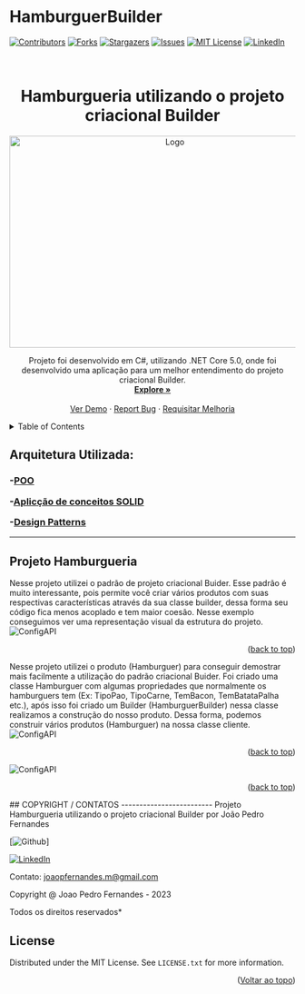 # HamburguerBuilder

<div id="top"></div>
<!--
*** Thanks for checking out the Best-README-Template. If you have a suggestion
*** that would make this better, please fork the repo and create a pull request
*** or simply open an issue with the tag "enhancement".
*** Don't forget to give the project a star!
*** Thanks again! Now go create something AMAZING! :D
-->



<!-- PROJECT SHIELDS -->
<!--
*** I'm using markdown "reference style" links for readability.
*** Reference links are enclosed in brackets [ ] instead of parentheses ( ).
*** See the bottom of this document for the declaration of the reference variables
*** for contributors-url, forks-url, etc. This is an optional, concise syntax you may use.
*** https://www.markdownguide.org/basic-syntax/#reference-style-links
-->
[![Contributors][contributors-shield]][contributors-url]
[![Forks][forks-shield]][forks-url]
[![Stargazers][stars-shield]][stars-url]
[![Issues][issues-shield]][issues-url]
[![MIT License][license-shield]][license-url]
[![LinkedIn][linkedin-shield]][linkedin-url]



<!-- PROJECT LOGO -->
<br />
<div align="center">
  
  # Hamburgueria utilizando o projeto criacional Builder
  
  <a href="https://github.com/joaop25/HamburguerBuilder">
    <img src="https://github.com/joaop25/HamburguerBuilder/tree/main/HamburguerBuilder/Hamburguer.png" alt="Logo" width="567" height="373">
  </a>



  <p align="center">
  Projeto foi desenvolvido em C#, utilizando .NET Core 5.0, onde foi desenvolvido uma aplicação para um melhor entendimento do projeto criacional Builder.
    <br />
    <a href="https://github.com/joaop25/HamburguerBuilder"><strong>Explore »</strong></a>
    <br />
    <br />
    <a href="https://github.com/joaop25/HamburguerBuilder">Ver Demo</a>
    ·
    <a href="https://github.com/joaop25/HamburguerBuilder/issues">Report Bug</a>
    ·
    <a href="https://github.com/joaop25/HamburguerBuilder/issues">Requisitar Melhoria</a>
  </p>
</div>



<!-- TABLE OF CONTENTS -->
<details>
  <summary>Table of Contents</summary>
  <ol>
    <li>
      <a href="#about-the-project">Sobre o projeto</a>
      <ul>
        <li><a href="#built-with">Liguagens utilizadas</a></li>
      </ul>
    </li>
    <li>
      <a href="#getting-started">Getting Started</a>
      <ul>
        <li><a href="#prerequisites">Prerequisites</a></li>
        <li><a href="#installation">Installation</a></li>
      </ul>
    </li>
    <li><a href="#usage">Usage</a></li>
    <li><a href="#roadmap">Roadmap</a></li>
    <li><a href="#contributing">Contributing</a></li>
    <li><a href="#license">License</a></li>
    <li><a href="#contact">Contact</a></li>
    <li><a href="#acknowledgments">Acknowledgments</a></li>
  </ol>
</details>


 
 <h2>Arquitetura Utilizada:</h2>
 
<h3>
 
 -[POO]()
 
 -[Aplicção de conceitos SOLID]()
 
 -[Design Patterns]()
 
--------------------------------------------

## Projeto Hamburgueria

Nesse projeto utilizei o padrão de projeto criacional Buider. Esse padrão é muito interessante, pois permite você criar vários produtos com suas respectivas características  através da sua classe builder, dessa forma seu código fica menos acoplado e tem maior coesão.
Nesse exemplo conseguimos ver uma representação visual da estrutura do projeto. 
 <img src="https://github.com/joaop25/HamburguerBuilder/tree/main/HamburguerBuilder/RepresentacaoProjeto.png" alt="ConfigAPI">


<p align="right">(<a href="#top">back to top</a>)</p>
Nesse projeto utilizei o produto (Hamburguer) para conseguir demostrar mais facilmente a utilização do padrão criacional Buider. Foi criado uma classe Hamburguer com algumas propriedades que normalmente os hamburguers tem (Ex: TipoPao, TipoCarne, TemBacon, TemBatataPalha etc.), após isso foi criado um Builder (HamburguerBuilder) nessa classe realizamos a construção do nosso produto. Dessa forma, podemos construir vários produtos (Hamburguer) na nossa classe cliente.
 <img src="https://github.com/joaop25/HamburguerBuilder/tree/main/HamburguerBuilder/ClasseBuilder.png" alt="ConfigAPI">


<p align="right">(<a href="#top">back to top</a>)</p>
<img src="https://github.com/joaop25/HamburguerBuilder/tree/main/HamburguerBuilder/OutPut.png" alt="ConfigAPI">


<p align="right">(<a href="#top">back to top</a>)</p>
## COPYRIGHT / CONTATOS
-------------------------
Projeto Hamburgueria utilizando o projeto criacional Builder por João Pedro Fernandes

[![Github][github-shield]]

[![LinkedIn][linkedin-shield]][linkedin-url]

Contato: joaopfernandes.m@gmail.com 

Copyright @ Joao Pedro Fernandes - 2023

Todos os direitos reservados*

## License

Distributed under the MIT License. See `LICENSE.txt` for more information.



<!-- USAGE EXAMPLES 
## Usage

Use this space to show useful examples of how a project can be used. Additional screenshots, code examples and demos work well in this space. You may also link to more resources.-->

<p align="right">(<a href="#top">Voltar ao topo</a>)</p>



<!-- ROADMAP 
## Roadmap

See the [open issues](https://github.com/joaop25/HamburguerBuilder/tree/main/HamburguerBuilder/issues) for a full list of proposed features (and known issues).



<!-- CONTRIBUTING 
## Contributing

Contributions are what make the open source community such an amazing place to learn, inspire, and create. Any contributions you make are **greatly appreciated**.

If you have a suggestion that would make this better, please fork the repo and create a pull request. You can also simply open an issue with the tag "enhancement".
Don't forget to give the project a star! Thanks again!

1. Fork the Project
2. Create your Feature Branch (`git checkout -b feature/AmazingFeature`)
3. Commit your Changes (`git commit -m 'Add some AmazingFeature'`)
4. Push to the Branch (`git push origin feature/AmazingFeature`)
5. Open a Pull Request

<p align="right">(<a href="#top">back to top</a>)</p>-->



<!-- LICENSE -->





<!-- CONTACT -->




<!-- ACKNOWLEDGMENTS 
## Acknowledgments

* []()
* []()
* []()

<p align="right">(<a href="#top">back to top</a>)</p>-->

<!-- MARKDOWN LINKS & IMAGES -->
<!-- https://www.markdownguide.org/basic-syntax/#reference-style-links -->
[contributors-shield]: https://img.shields.io/github/contributors/joaop25/HamburguerBuilder.svg?style=for-the-badge
[contributors-url]: https://github.com/joaop25/HamburguerBuilder/graphs/contributors
[forks-shield]: https://img.shields.io/github/forks/joaop25/HamburguerBuilder.svg?style=for-the-badge
[forks-url]: https://github.com/joaop25/HamburguerBuilder/network/members
[stars-shield]: https://img.shields.io/github/stars/joaop25/HamburguerBuilder.svg?style=for-the-badge
[stars-url]: https://github.com/joaop25/HamburguerBuilder/stargazers
[issues-shield]: https://img.shields.io/github/issues/joaop25/HamburguerBuilder.svg?style=for-the-badge
[issues-url]: https://github.com/joaop25/HamburguerBuilder/issues
[license-shield]: https://img.shields.io/github/license/joaop25/HamburguerBuilder.svg?style=for-the-badge
[license-url]: https://github.com/joaop25/HamburguerBuilder/blob/master/LICENSE
[linkedin-shield]: https://img.shields.io/badge/-LinkedIn-black.svg?style=for-the-badge&logo=linkedin&colorB=555
[github-shield]: https://img.shields.io/badge/GitHub-100000?style=for-the-badge&logo=github&logoColor=white
[github-link]: https://github.com/joaop25
[linkedin-url]: https://www.linkedin.com/in/joao-pedro-fernandes-95a125180/
[product-screenshot]: images/program.png

